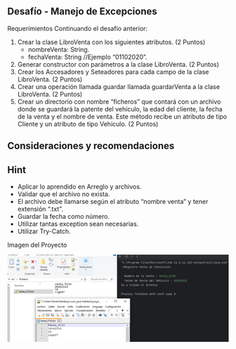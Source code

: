 Desafío - Manejo de Excepciones
--

Requerimientos
Continuando el desafío anterior:
1. Crear la clase LibroVenta con los siguientes atributos.
   (2 Puntos)
   - nombreVenta: String.
   - fechaVenta: String //Ejemplo “01102020”.
2. Generar constructor con parámetros a la clase LibroVenta.
   (2 Puntos)
3. Crear los Accesadores y Seteadores para cada campo de la clase LibroVenta.
   (2 Puntos)
4. Crear una operación llamada guardar llamada guardarVenta a la clase LibroVenta.
   (2 Puntos)
5. Crear un directorio con nombre “ficheros” que contará con un archivo donde se
   guardará la patente del vehículo, la edad del cliente, la fecha de la venta y el nombre
   de venta. Este método recibe un atributo de tipo Cliente y un atributo de tipo
   Vehiculo.
   (2 Puntos)


Consideraciones y recomendaciones
--

Hint
--
- Aplicar lo aprendido en Arreglo y archivos.
- Validar que el archivo no exista.
- El archivo debe llamarse según el atributo “nombre venta” y tener extensión “.txt”.
- Guardar la fecha como número.
- Utilizar tantas exception sean necesarias.
- Utilizar Try-Catch.

Imagen del Proyecto


![img.png](img.png)